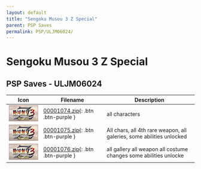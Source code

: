 ```yaml
---
layout: default
title: "Sengoku Musou 3 Z Special"
parent: PSP Saves
permalink: PSP/ULJM06024/
---
```

# Sengoku Musou 3 Z Special

## PSP Saves - ULJM06024

| Icon | Filename | Description |
|------|----------|-------------|
| ![Sengoku Musou 3 Z Special](ICON0.PNG) | [00001074.zip](00001074.zip){: .btn .btn-purple } | all characters |
| ![Sengoku Musou 3 Z Special](ICON0.PNG) | [00001075.zip](00001075.zip){: .btn .btn-purple } | All chars, all 4th rare weapon, all galeries, some abilities unlocked |
| ![Sengoku Musou 3 Z Special](ICON0.PNG) | [00001076.zip](00001076.zip){: .btn .btn-purple } | all gallery all weapon all costume changes some abilities unlocke |
